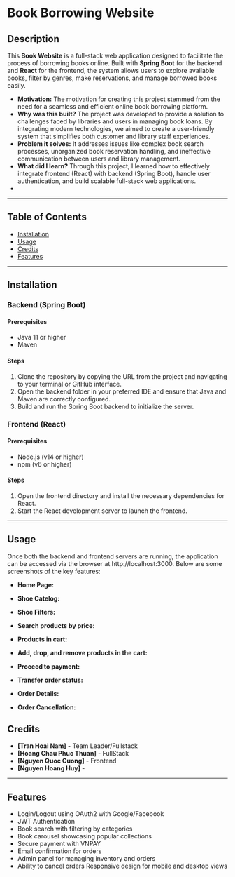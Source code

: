 # **Book Borrowing Website**
## Description
This **Book  Website** is a full-stack web application designed to facilitate the process of borrowing books online. Built with **Spring Boot** for the backend and **React** for the frontend, the system allows users to explore available books, filter by genres, make reservations, and manage borrowed books easily.
- **Motivation:** The motivation for creating this project stemmed from the need for a seamless and efficient online book borrowing platform.
- **Why was this built?** The project was developed to provide a solution to challenges faced by libraries and users in managing book loans. By integrating modern technologies, we aimed to create a user-friendly system that simplifies both customer and library staff experiences.
- **Problem it solves:** It addresses issues like complex book search processes, unorganized book reservation handling, and ineffective communication between users and library management.
- **What did I learn?** Through this project, I learned how to effectively integrate frontend (React) with backend (Spring Boot), handle user authentication, and build scalable full-stack web applications.
- 
----

## Table of Contents
- [Installation](#installation)
- [Usage](#usage)
- [Credits](#credits)
- [Features](#features)
  
---

## Installation

### Backend (Spring Boot)

#### Prerequisites
- Java 11 or higher
- Maven
  
#### Steps
1. Clone the repository by copying the URL from the project and navigating to your terminal or GitHub interface.
2. Open the backend folder in your preferred IDE and ensure that Java and Maven are correctly configured.
3. Build and run the Spring Boot backend to initialize the server.
   
### Frontend (React)

#### Prerequisites
- Node.js (v14 or higher)
- npm (v6 or higher)
  
#### Steps
1. Open the frontend directory and install the necessary dependencies for React.
2. Start the React development server to launch the frontend.

---

## Usage

Once both the backend and frontend servers are running, the application can be accessed via the browser at http://localhost:3000. Below are some screenshots of the key features:

- **Home Page:**



- **Shoe Catelog:**



- **Shoe Filters:**



- **Search products by price:**



- **Products in cart:**



- **Add, drop, and remove products in the cart:**



- **Proceed to payment:**



- **Transfer order status:**



- **Order Details:**



- **Order Cancellation:**



## Credits
- **[Tran Hoai Nam]** - Team Leader/Fullstack
- **[Hoang Chau Phuc Thuan]** - FullStack
- **[Nguyen Quoc Cuong]** - Frontend
- **[Nguyen Hoang Huy]** - 
---

## Features
- Login/Logout using OAuth2 with Google/Facebook
- JWT Authentication
- Book search with filtering by categories
- Book carousel showcasing popular collections
- Secure payment with VNPAY
- Email confirmation for orders
- Admin panel for managing inventory and orders
- Ability to cancel orders
Responsive design for mobile and desktop views
